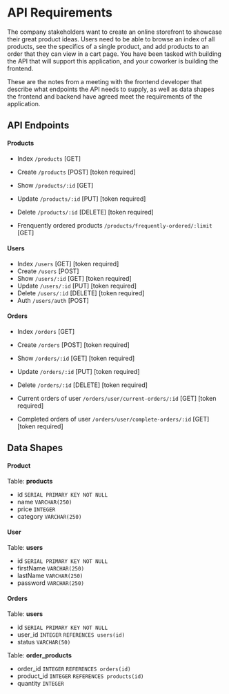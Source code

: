 # API Requirements

The company stakeholders want to create an online storefront to showcase their great product ideas. Users need to be able to browse an index of all products, see the specifics of a single product, and add products to an order that they can view in a cart page. You have been tasked with building the API that will support this application, and your coworker is building the frontend.

These are the notes from a meeting with the frontend developer that describe what endpoints the API needs to supply, as well as data shapes the frontend and backend have agreed meet the requirements of the application.

## API Endpoints

#### Products

- Index `/products` [GET]
- Create `/products` [POST] [token required]
- Show `/products/:id` [GET]
- Update `/products/:id` [PUT] [token required]
- Delete `/products/:id` [DELETE] [token required]

- Frenquently ordered products `/products/frequently-ordered/:limit` [GET]

#### Users

- Index `/users` [GET] [token required]
- Create `/users` [POST]
- Show `/users/:id` [GET] [token required]
- Update `/users/:id` [PUT] [token required]
- Delete `/users/:id` [DELETE] [token required]
- Auth `/users/auth` [POST]

#### Orders

- Index `/orders` [GET]
- Create `/orders` [POST] [token required]
- Show `/orders/:id` [GET] [token required]
- Update `/orders/:id` [PUT] [token required]
- Delete `/orders/:id` [DELETE] [token required]

- Current orders of user `/orders/user/current-orders/:id` [GET] [token required]
- Completed orders of user `/orders/user/complete-orders/:id` [GET] [token required]

## Data Shapes

#### Product

Table: **products**

- id `SERIAL PRIMARY KEY NOT NULL`
- name `VARCHAR(250)`
- price `INTEGER `
- category `VARCHAR(250)`

#### User

Table: **users**

- id `SERIAL PRIMARY KEY NOT NULL`
- firstName `VARCHAR(250)`
- lastName `VARCHAR(250)`
- password `VARCHAR(250)`

#### Orders

Table: **users**

- id `SERIAL PRIMARY KEY NOT NULL`
- user_id `INTEGER` `REFERENCES users(id)`
- status `VARCHAR(50)`

Table: **order_products**

- order_id `INTEGER` `REFERENCES orders(id)`
- product_id `INTEGER` `REFERENCES products(id)`
- quantity `INTEGER`
